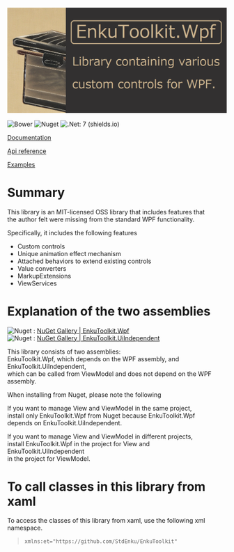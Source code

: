 ![logo](./images/logo.png)

![Bower](https://img.shields.io/bower/l/mi) ![Nuget](https://img.shields.io/nuget/v/EnkuToolkit.Wpf) ![.Net: 7 (shields.io)](https://img.shields.io/badge/.Net-7-blueviolet)

[Documentation](https://stdenku.github.io/EnkuToolkit.Wpf/articles/intro.html)

[Api reference](https://stdenku.github.io/EnkuToolkit.Wpf/api/index.html)

[Examples](https://github.com/StdEnku/EnkuToolkit.Wpf/tree/main/Examples)

# Summary

This library is an MIT-licensed OSS library that includes features that <br/>the author felt were missing from the standard WPF functionality.

Specifically, it includes the following features

- Custom controls
- Unique animation effect mechanism
- Attached behaviors to extend existing controls
- Value converters
- MarkupExtensions
- ViewServices

# Explanation of the two assemblies

![Nuget](https://img.shields.io/nuget/dt/EnkuToolkit.Wpf?label=EnkuToolkit.Wpf&logo=Nuget&style=social) : [NuGet Gallery | EnkuToolkit.Wpf](https://www.nuget.org/packages/EnkuToolkit.Wpf)<br/>
![Nuget](https://img.shields.io/nuget/dt/EnkuToolkit.UiIndependent?label=EnkuToolkit.UiIndependent&logo=Nuget&style=social) : [NuGet Gallery | EnkuToolkit.UiIndependent](https://www.nuget.org/packages/EnkuToolkit.UiIndependent)<br/>

This library consists of two assemblies:<br/>EnkuToolkit.Wpf, which depends on the WPF assembly, and EnkuToolkit.UiIndependent, <br/>which can be called from ViewModel and does not depend on the WPF assembly.

When installing from Nuget, please note the following

If you want to manage View and ViewModel in the same project, <br/>install only EnkuToolkit.Wpf from Nuget because EnkuToolkit.Wpf <br/>depends on EnkuToolkit.UiIndependent.

If you want to manage View and ViewModel in different projects, <br/>install EnkuToolkit.Wpf in the project for View and EnkuToolkit.UiIndependent <br/>in the project for ViewModel.

# To call classes in this library from xaml

To access the classes of this library from xaml, use the following xml namespace.

> ```xaml
> xmlns:et="https://github.com/StdEnku/EnkuToolkit"
> ```
